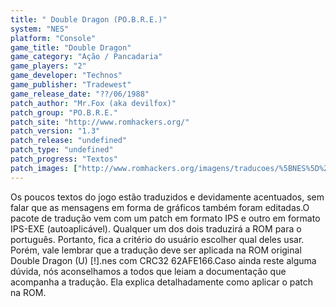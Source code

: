 ```yaml
---
title: " Double Dragon (PO.B.R.E.)"
system: "NES"
platform: "Console"
game_title: "Double Dragon"
game_category: "Ação / Pancadaria"
game_players: "2"
game_developer: "Technos"
game_publisher: "Tradewest"
game_release_date: "??/06/1988"
patch_author: "Mr.Fox (aka devilfox)"
patch_group: "PO.B.R.E."
patch_site: "http://www.romhackers.org/"
patch_version: "1.3"
patch_release: "undefined"
patch_type: "undefined"
patch_progress: "Textos"
patch_images: ["http://www.romhackers.org/imagens/traducoes/%5BNES%5D%20Double%20Dragon%20-%20POBRE%20-%201.png","http://www.romhackers.org/imagens/traducoes/%5BNES%5D%20Double%20Dragon%20-%20POBRE%20-%202.png","http://www.romhackers.org/imagens/traducoes/%5BNES%5D%20Double%20Dragon%20-%20POBRE%20-%203.png"]
---
```

Os poucos textos do jogo estão traduzidos e devidamente acentuados, sem falar que as mensagens em forma de gráficos também foram editadas.O pacote de tradução vem com um patch em formato IPS e outro em formato IPS-EXE (autoaplicável). Qualquer um dos dois traduzirá a ROM para o português. Portanto, fica a critério do usuário escolher qual deles usar. Porém, vale lembrar que a tradução deve ser aplicada na ROM original Double Dragon (U) [!].nes com CRC32 62AFE166.Caso ainda reste alguma dúvida, nós aconselhamos a todos que leiam a documentação que acompanha a tradução. Ela explica detalhadamente como aplicar o patch na ROM.